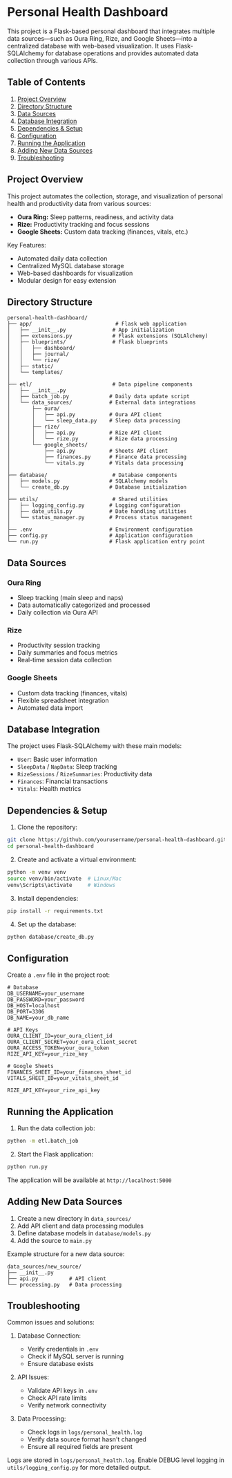 # Personal Health Dashboard

This project is a Flask-based personal dashboard that integrates multiple data sources—such as Oura Ring, Rize, and Google Sheets—into a centralized database with web-based visualization. It uses Flask-SQLAlchemy for database operations and provides automated data collection through various APIs.

## Table of Contents

1. [Project Overview](#project-overview)
2. [Directory Structure](#directory-structure)
3. [Data Sources](#data-sources)
4. [Database Integration](#database-integration)
5. [Dependencies & Setup](#dependencies--setup)
6. [Configuration](#configuration)
7. [Running the Application](#running-the-application)
8. [Adding New Data Sources](#adding-new-data-sources)
9. [Troubleshooting](#troubleshooting)

## Project Overview

This project automates the collection, storage, and visualization of personal health and productivity data from various sources:

- **Oura Ring:** Sleep patterns, readiness, and activity data
- **Rize:** Productivity tracking and focus sessions
- **Google Sheets:** Custom data tracking (finances, vitals, etc.)

Key Features:
- Automated daily data collection
- Centralized MySQL database storage
- Web-based dashboards for visualization
- Modular design for easy extension

## Directory Structure

```
personal-health-dashboard/
├── app/                           # Flask web application
│   ├── __init__.py               # App initialization
│   ├── extensions.py             # Flask extensions (SQLAlchemy)
│   ├── blueprints/               # Flask blueprints
│   │   ├── dashboard/
│   │   ├── journal/
│   │   └── rize/
│   ├── static/
│   └── templates/
│
├── etl/                          # Data pipeline components
│   ├── __init__.py
│   ├── batch_job.py             # Daily data update script
│   └── data_sources/            # External data integrations
│       ├── oura/
│       │   ├── api.py           # Oura API client
│       │   └── sleep_data.py    # Sleep data processing
│       ├── rize/
│       │   ├── api.py           # Rize API client
│       │   └── rize.py          # Rize data processing
│       └── google_sheets/
│           ├── api.py           # Sheets API client
│           ├── finances.py      # Finance data processing
│           └── vitals.py        # Vitals data processing
│
├── database/                     # Database components
│   ├── models.py                # SQLAlchemy models
│   └── create_db.py             # Database initialization
│
├── utils/                        # Shared utilities
│   ├── logging_config.py        # Logging configuration
│   ├── date_utils.py            # Date handling utilities
│   └── status_manager.py        # Process status management
│
├── .env                         # Environment configuration
├── config.py                    # Application configuration
└── run.py                       # Flask application entry point
```

## Data Sources

### Oura Ring
- Sleep tracking (main sleep and naps)
- Data automatically categorized and processed
- Daily collection via Oura API

### Rize
- Productivity session tracking
- Daily summaries and focus metrics
- Real-time session data collection

### Google Sheets
- Custom data tracking (finances, vitals)
- Flexible spreadsheet integration
- Automated data import

## Database Integration

The project uses Flask-SQLAlchemy with these main models:

- `User`: Basic user information
- `SleepData` / `NapData`: Sleep tracking
- `RizeSessions` / `RizeSummaries`: Productivity data
- `Finances`: Financial transactions
- `Vitals`: Health metrics

## Dependencies & Setup

1. Clone the repository:
```bash
git clone https://github.com/yourusername/personal-health-dashboard.git
cd personal-health-dashboard
```

2. Create and activate a virtual environment:
```bash
python -m venv venv
source venv/bin/activate  # Linux/Mac
venv\Scripts\activate     # Windows
```

3. Install dependencies:
```bash
pip install -r requirements.txt
```

4. Set up the database:
```bash
python database/create_db.py
```

## Configuration

Create a `.env` file in the project root:

```env
# Database
DB_USERNAME=your_username
DB_PASSWORD=your_password
DB_HOST=localhost
DB_PORT=3306
DB_NAME=your_db_name

# API Keys
OURA_CLIENT_ID=your_oura_client_id
OURA_CLIENT_SECRET=your_oura_client_secret
OURA_ACCESS_TOKEN=your_oura_token
RIZE_API_KEY=your_rize_key

# Google Sheets
FINANCES_SHEET_ID=your_finances_sheet_id
VITALS_SHEET_ID=your_vitals_sheet_id

RIZE_API_KEY=your_rize_api_key
```

## Running the Application

1. Run the data collection job:
```bash
python -m etl.batch_job
```

2. Start the Flask application:
```bash
python run.py
```

The application will be available at `http://localhost:5000`

## Adding New Data Sources

1. Create a new directory in `data_sources/`
2. Add API client and data processing modules
3. Define database models in `database/models.py`
4. Add the source to `main.py`

Example structure for a new data source:
```
data_sources/new_source/
├── __init__.py
├── api.py          # API client
└── processing.py   # Data processing
```

## Troubleshooting

Common issues and solutions:

1. Database Connection:
   - Verify credentials in `.env`
   - Check if MySQL server is running
   - Ensure database exists

2. API Issues:
   - Validate API keys in `.env`
   - Check API rate limits
   - Verify network connectivity

3. Data Processing:
   - Check logs in `logs/personal_health.log`
   - Verify data source format hasn't changed
   - Ensure all required fields are present

Logs are stored in `logs/personal_health.log`. Enable DEBUG level logging in `utils/logging_config.py` for more detailed output.